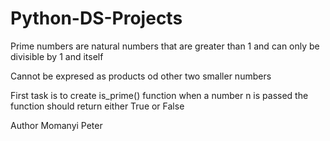 # Python-DS-Projects
Prime numbers are natural numbers that are greater than 1 and can only be divisible by 1 and itself

Cannot be expresed as products od other two smaller numbers

First task is to create is_prime() function when a number n is passed the function should return either True or False



Author Momanyi Peter